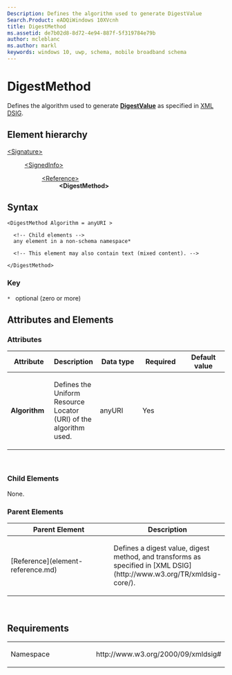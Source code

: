 ```yaml
---
Description: Defines the algorithm used to generate DigestValue
Search.Product: eADQiWindows 10XVcnh
title: DigestMethod
ms.assetid: de7b02d8-8d72-4e94-887f-5f319784e79b
author: mcleblanc
ms.author: markl
keywords: windows 10, uwp, schema, mobile broadband schema
---
```


# DigestMethod


Defines the algorithm used to generate [**DigestValue**](element-digestvalue.md) as specified in [XML DSIG](http://www.w3.org/TR/xmldsig-core/).

## Element hierarchy

<dl>
<dt><a href="element-signature.md">&lt;Signature&gt;</a></dt>
<dd>
<dl>
<dt><a href="element-signedinfo.md">&lt;SignedInfo&gt;</a></dt>
<dd>
<dl>
<dt><a href="element-reference.md">&lt;Reference&gt;</a></dt>
<dd><b>&lt;DigestMethod&gt;</b></dd>
</dl>
</dd>
</dl>
</dd>
</dl>

## Syntax

``` syntax
<DigestMethod Algorithm = anyURI >

  <!-- Child elements -->
  any element in a non-schema namespace*

  <!-- This element may also contain text (mixed content). -->

</DigestMethod>
```

### Key

`*`   optional (zero or more)

## Attributes and Elements


### Attributes

<table>
<colgroup>
<col width="20%" />
<col width="20%" />
<col width="20%" />
<col width="20%" />
<col width="20%" />
</colgroup>
<thead>
<tr class="header">
<th>Attribute</th>
<th>Description</th>
<th>Data type</th>
<th>Required</th>
<th>Default value</th>
</tr>
</thead>
<tbody>
<tr class="odd">
<td><strong>Algorithm</strong></td>
<td><p>Defines the Uniform Resource Locator (URI) of the algorithm used.</p></td>
<td>anyURI</td>
<td>Yes</td>
<td></td>
</tr>
</tbody>
</table>

 

### Child Elements

None.

### Parent Elements

<table>
<colgroup>
<col width="50%" />
<col width="50%" />
</colgroup>
<thead>
<tr class="header">
<th>Parent Element</th>
<th>Description</th>
</tr>
</thead>
<tbody>
<tr class="odd">
<td>[Reference](element-reference.md)</td>
<td><p>Defines a digest value, digest method, and transforms as specified in [XML DSIG](http://www.w3.org/TR/xmldsig-core/).</p></td>
</tr>
</tbody>
</table>

 

## Requirements

<table>
<colgroup>
<col width="50%" />
<col width="50%" />
</colgroup>
<tbody>
<tr class="odd">
<td><p>Namespace</p></td>
<td><p>http://www.w3.org/2000/09/xmldsig#</p></td>
</tr>
</tbody>
</table>

 

 



